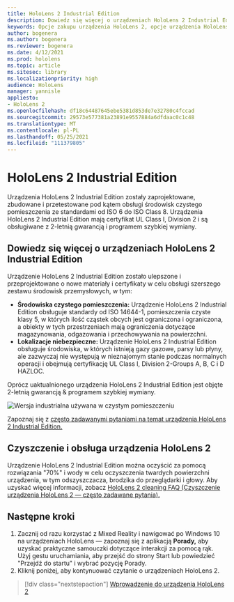 ```yaml
---
title: HoloLens 2 Industrial Edition
description: Dowiedz się więcej o urządzeniach HoloLens 2 Industrial Edition i o tym, co zrobić po otrzymaniu własnego urządzenia.
keywords: Opcje zakupu urządzenia HoloLens 2, opcje urządzenia HoloLens, wersja Industrial Edition
author: bogenera
ms.author: bogenera
ms.reviewer: bogenera
ms.date: 4/12/2021
ms.prod: hololens
ms.topic: article
ms.sitesec: library
ms.localizationpriority: high
audience: HoloLens
manager: yannisle
appliesto:
- HoloLens 2
ms.openlocfilehash: df18c64487645ebe5381d853de7e32780c4fccad
ms.sourcegitcommit: 29573e577381a23891e9557884a6dfdaac0c1c48
ms.translationtype: MT
ms.contentlocale: pl-PL
ms.lasthandoff: 05/25/2021
ms.locfileid: "111379805"
---
```

# <a name="hololens-2-industrial-edition"></a>HoloLens 2 Industrial Edition

Urządzenia HoloLens 2 Industrial Edition zostały zaprojektowane, zbudowane i przetestowane pod kątem obsługi środowisk czystego pomieszczenia ze standardami od ISO 6 do ISO Class 8. Urządzenia HoloLens 2 Industrial Edition mają certyfikat UL Class I, Division 2 i są obsługiwane z 2-letnią gwarancją i programem szybkiej wymiany.

## <a name="learn-about-hololens-2-industrial-edition"></a>Dowiedz się więcej o urządzeniach HoloLens 2 Industrial Edition

Urządzenie HoloLens 2 Industrial Edition zostało ulepszone i przeprojektowane o nowe materiały i certyfikaty w celu obsługi szerszego zestawu środowisk przemysłowych, w tym:

- **Środowiska czystego pomieszczenia:** Urządzenie HoloLens 2 Industrial Edition obsługuje standardy od ISO 14644-1, pomieszczenia czyste klasy 5, w których ilość cząstek obcych jest ograniczona i ograniczona, a obiekty w tych przestrzeniach mają ograniczenia dotyczące magazynowania, odgazowania i przechowywania na powierzchni.
- **Lokalizacje niebezpieczne:** Urządzenie HoloLens 2 Industrial Edition obsługuje środowiska, w których istnieją gazy gazowe, parsy lub płyny, ale zazwyczaj nie występują w nieznajomym stanie podczas normalnych operacji i obejmują certyfikację UL Class I, Division 2-Groups A, B, C i D HAZLOC.

Oprócz uaktualnionego urządzenia HoloLens 2 Industrial Edition jest objęte 2-letnią gwarancją & programem szybkiej wymiany.

![Wersja industrialna używana w czystym pomieszczeniu](./images/ie-small-pic.png)

Zapoznaj się z [często zadawanymi pytaniami na temat urządzenia HoloLens 2 Industrial Edition.](hololens2-industrial-edition-faq.md)

## <a name="cleaning-and-handling-hololens-2"></a>Czyszczenie i obsługa urządzenia HoloLens 2

Urządzenie HoloLens 2 Industrial Edition można oczyścić za pomocą rozwiązania "70%" i wody w celu oczyszczenia twardych powierzchni urządzenia, w tym odszyszczacza, brodzika do przeglądarki i głowy. Aby uzyskać więcej informacji, zobacz [HoloLens 2 cleaning FAQ (Czyszczenie urządzenia HoloLens 2 — często zadawane pytania).](https://docs.microsoft.com/hololens/hololens2-maintenance)

## <a name="next-steps"></a>Następne kroki

1. Zacznij od razu korzystać z Mixed Reality i nawigować po Windows 10 na urządzeniach HoloLens — zapoznaj się z aplikacją **Porady,** aby uzyskać praktyczne samouczki dotyczące interakcji za pomocą rąk. Użyj gestu uruchamiania, aby przejść do strony Start lub powiedzieć "Przejdź do startu" i wybrać pozycję Porady.
1. Kliknij poniżej, aby kontynuować czytanie o urządzeniach HoloLens 2.

> [!div class="nextstepaction"]
> [Wprowadzenie do urządzenia HoloLens 2](hololens2-basic-usage.md)